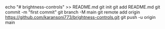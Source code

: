 echo "# brightness-controls" >> README.md
git init
git add README.md
git commit -m "first commit"
git branch -M main
git remote add origin https://github.com/karansoni773/brightness-controls.git
git push -u origin main
